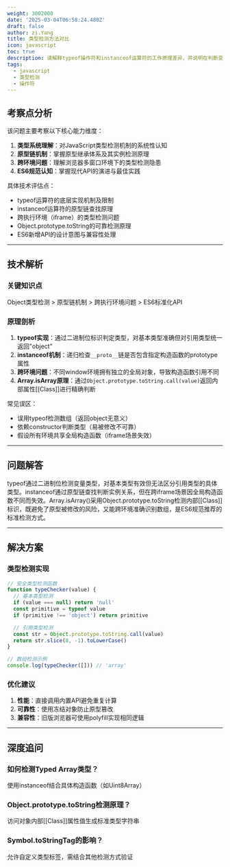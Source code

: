 ```yaml
---
weight: 3002000
date: '2025-03-04T06:58:24.480Z'
draft: false
author: zi.Yang
title: 类型检测方法对比
icon: javascript
toc: true
description: 请解释typeof操作符和instanceof运算符的工作原理差异，并说明在判断变量是否为数组时，为什么推荐使用Array.isArray()而非其他方法？
tags:
  - javascript
  - 类型检测
  - 操作符
---
```


## 考察点分析

该问题主要考察以下核心能力维度：

1. **类型系统理解**：对JavaScript类型检测机制的系统性认知
2. **原型链机制**：掌握原型继承体系及其实例检测原理
3. **跨环境问题**：理解浏览器多窗口环境下的类型检测隐患
4. **ES6规范认知**：掌握现代API的演进与最佳实践

具体技术评估点：

- typeof运算符的底层实现机制及限制
- instanceof运算符的原型链查找原理
- 跨执行环境（iframe）的类型检测问题
- Object.prototype.toString的可靠检测原理
- ES6新增API的设计意图与兼容性处理

---

## 技术解析

### 关键知识点

Object类型检测 > 原型链机制 > 跨执行环境问题 > ES6标准化API

### 原理剖析

1. **typeof实现**：通过二进制位标识判定类型，对基本类型准确但对引用类型统一返回"object"
2. **instanceof机制**：递归检查`__proto__`链是否包含指定构造函数的prototype属性
3. **跨环境问题**：不同window环境拥有独立的全局对象，导致构造函数引用不同
4. **Array.isArray原理**：通过`Object.prototype.toString.call(value)`返回内部属性[[Class]]进行精确判断

常见误区：

- 误用typeof检测数组（返回object无意义）
- 依赖constructor判断类型（易被修改不可靠）
- 假设所有环境共享全局构造函数（iframe场景失效）

---

## 问题解答

typeof通过二进制位检测变量类型，对基本类型有效但无法区分引用类型的具体类型。instanceof通过原型链查找判断实例关系，但在跨iframe场景因全局构造函数不同而失效。Array.isArray()采用Object.prototype.toString检测内部[[Class]]标识，既避免了原型被修改的风险，又能跨环境准确识别数组，是ES6规范推荐的标准检测方式。

---

## 解决方案

### 类型检测实现

```javascript
// 安全类型检测函数
function typeChecker(value) {
  // 基本类型检测
  if (value === null) return 'null'
  const primitive = typeof value
  if (primitive !== 'object') return primitive

  // 引用类型检测
  const str = Object.prototype.toString.call(value)
  return str.slice(8, -1).toLowerCase()
}

// 数组检测示例
console.log(typeChecker([])) // 'array'
```

### 优化建议

1. **性能**：直接调用内置API避免重复计算
2. **可靠性**：使用冻结对象防止原型篡改
3. **兼容性**：旧版浏览器可使用polyfill实现相同逻辑

---

## 深度追问

### 如何检测Typed Array类型？

使用instanceof结合具体构造函数（如Uint8Array）

### Object.prototype.toString检测原理？

访问对象内部[[Class]]属性值生成标准类型字符串

### Symbol.toStringTag的影响？

允许自定义类型标签，需结合其他检测方式验证
